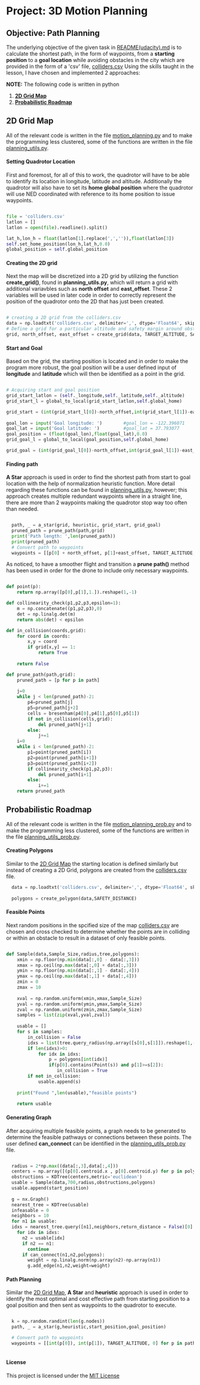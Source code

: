 # Project: 3D Motion Planning

## Objective: Path Planning

The underlying objective of the given task in [README(udacity).md](README(udacity).md) is to calculate the shortest path, in the form of waypoints, from a __starting position__ to a **goal location** while avoiding obstacles in the city which are provided in the form of a 'csv' file, [colliders.csv](colliders.csv)  Using the  skills taught in the lesson, I have chosen and implemented 2 approaches:

**NOTE:** The following code is written in python 

1. [**2D Grid Map**](#2d-grid-map)
2. [**Probabilistic Roadmap**](#probabilistic-roadmap)

## 2D Grid Map

All of the relevant code is written in the file [motion_planning.py](motion_planning.py) and to make the programming less clustered, some of the functions are written in the file [planning_utils.py](planning_utils.py).

#### Setting Quadrotor Location

First and foremost, for all of this to work, the quadrotor will have to be able to identify its location in longitude, latitude and altitude.  Additionally the quadrotor will also have to set its **home global position** where the quadrotor will use NED coordinated with reference to its home position to issue waypoints.

```python

file = 'colliders.csv'
latlon = []
latlon = open(file).readline().split()

lat_h,lon_h = float(latlon[1].replace(',','')),float(latlon[3])
self.set_home_position(lon_h,lat_h,0.0)
global_position = self.global_position

```
#### Creating the 2D grid

Next the map will be discretized into a 2D grid by utilizing the function **create_grid()**, found in **planning_utils.py**, which will return a grid with additional variavbles such as **north offset** and __east_offset__.  These 2 variables will be used in later code in order to correctly represent the position of the quadrotor onto the 2D that has just been created.

``` python

# creating a 2D grid from the colliders.csv
data = np.loadtxt('colliders.csv', delimiter=',', dtype='Float64', skiprows=2)
# Define a grid for a particular altitude and safety margin around obstacles
grid, north_offset, east_offset = create_grid(data, TARGET_ALTITUDE, SAFETY_DISTANCE)         

```

#### Start and Goal
Based on the grid, the starting position is located and in order to make the program more robust, the goal position will be a user defined input of __longitude__ and __latitude__ which will then be identified as a point in the grid.

```python

# Acquiring start and goal position
grid_start_latlon = (self._longitude,self._latitude,self._altitude)
grid_start_l = global_to_local(grid_start_latlon,self.global_home)

grid_start = (int(grid_start_l[0])-north_offset,int(grid_start_l[1])-east_offset)
                     
goal_lon = input('Goal longitude: ')        #goal_lon = -122.396071
goal_lat = input('Goal latitude: ')         #goal_lat = 37.793077
goal_position = (float(goal_lon),float(goal_lat),0.0)
grid_goal_l = global_to_local(goal_position,self.global_home)

grid_goal = (int(grid_goal_l[0])-north_offset,int(grid_goal_l[1])-east_offset)

```

#### Finding path

**A Star** approach is used in order to find the shortest path from start to goal location with the help of normalization heuristic function.  More detail regarding these functions can be found in [planning_utils.py](planning_utils.py), however; this approach creates multiple redundant waypoints where in a straight line, there are more than 2 waypoints making the quadrotor stop way too often than needed.

```python

  path, _ = a_star(grid, heuristic, grid_start, grid_goal)
  pruned_path = prune_path(path,grid)
  print('Path length: ',len(pruned_path))
  print(pruned_path)
  # Convert path to waypoints
  waypoints = [[p[0] + north_offset, p[1]+east_offset, TARGET_ALTITUDE, 0] for p in pruned_path]


```

As noticed, to have a smoother flight and transition a __prune path()__ method has been used in order for the drone to include only necessary waypoints.

```python

def point(p):
    return np.array([p[0],p[1],1.]).reshape(1,-1)

def collinearity_check(p1,p2,p3,epsilon=1):
    m = np.concatenate((p1,p2,p3),0)
    det = np.linalg.det(m)
    return abs(det) < epsilon

def in_collision(coords,grid):
    for coord in coords:
        x,y = coord
        if grid[x,y] == 1:
            return True
        
    return False

def prune_path(path,grid):
    pruned_path = [p for p in path]
    
    j=0
    while j < len(pruned_path)-2:
        p4=pruned_path[j]
        p5=pruned_path[j+2]
        cells = bresenham(p4[0],p4[1],p5[0],p5[1])
        if not in_collision(cells,grid):
            del pruned_path[j+1]
        else:
            j+=1   
    i=0
    while i < len(pruned_path)-2:
        p1=point(pruned_path[i])
        p2=point(pruned_path[i+1])
        p3=point(pruned_path[i+2])                   
        if collinearity_check(p1,p2,p3):
            del pruned_path[i+1]
        else:
            i+=1
    return pruned_path

```

## Probabilistic Roadmap

All of the relevant code is written in the file [motion_planning_prob.py](motion_planning_prob.py) and to make the programming less clustered, some of the functions are written in the file [planning_utils_prob.py](planning_utils_prob.py).

#### Creating Polygons

Similar to the [2D Grid Map](#2d-grid-map) the starting location is defined similarly but instead of creating a 2D Grid, polygons are created from the [colliders.csv](colliders.csv) file.

```python
  data = np.loadtxt('colliders.csv', delimiter=',', dtype='Float64', skiprows=2)
        
  polygons = create_polygon(data,SAFETY_DISTANCE)

```
#### Feasible Points

Next random positions in the spcified size of the map [colliders.csv](colliders.csv) are chosen and cross checked to determine whether the points are in colliding or within an obstacle to result in a dataset of only feasible points.

```python

def Sample(data,Sample_Size,radius,tree,polygons):
    xmin = np.floor(np.min(data[:,0] - data[:,3]))
    xmax = np.ceil(np.max(data[:,0] + data[:,3]))
    ymin = np.floor(np.min(data[:,1] - data[:,4]))
    ymax = np.ceil(np.max(data[:,1] + data[:,4]))
    zmin = 0
    zmax = 10
    
    xval = np.random.uniform(xmin,xmax,Sample_Size)
    yval = np.random.uniform(ymin,ymax,Sample_Size)
    zval = np.random.uniform(zmin,zmax,Sample_Size)
    samples = list(zip(xval,yval,zval))
    
    usable = []
    for s in samples:
        in_collision = False
        idxs = list(tree.query_radius(np.array([s[0],s[1]]).reshape(1,-1),r=radius)[0])
        if len(idxs)>0:
            for idx in idxs:
                p = polygons[int(idx)]
                if(p[0].contains(Point(s)) and p[1]>=s[2]):
                   in_collision = True
        if not in_collision:
            usable.append(s)
                       
    print("Found ",len(usable),"feasible points")
    
    return usable

```

#### Generating Graph

After acquiring multiple feasible points, a graph needs to be generated to determine the feasible pathways or connections between these points.  The user defined **can_connect** can be identified in the [planning_utils_prob.py](planning_utils_prob.py) file.

```python

  radius = 2*np.max((data[:,3],data[:,4]))
  centers = np.array([(p[0].centroid.x , p[0].centroid.y) for p in polygons])
  obstructions = KDTree(centers,metric='euclidean')
  usable = Sample(data,700,radius,obstructions,polygons)
  usable.append(start_position)
        
  g = nx.Graph()
  nearest_tree = KDTree(usable)
  infeasable = 0
  neighbors = 10
  for n1 in usable:
  idxs = nearest_tree.query([n1],neighbors,return_distance = False)[0]
    for idx in idxs:
      n2 = usable[idx]
      if n2 == n1:
        continue
      if can_connect(n1,n2,polygons):
        weight = np.linalg.norm(np.array(n2)-np.array(n1))
        g.add_edge(n1,n2,weight=weight)

```

#### Path Planning

Similar the [2D Grid Map](#2d-grid-map), **A Star** and **heuristic** approach is used in order to identify the most optimal and cost effective path from starting position to a goal position and then sent as waypoints to the quadrotor to execute.

```python

  k = np.random.randint(len(g.nodes))
  path, _ = a_star(g,heuristic,start_position,goal_position)

  # Convert path to waypoints
  waypoints = [[int(p[0]), int(p[1]), TARGET_ALTITUDE, 0] for p in path]
        
```

#### License

This project is licensed under the [MIT License](LICENSE)
